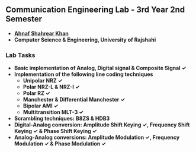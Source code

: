 ## Communication Engineering Lab - 3rd Year 2nd Semester
- **[Ahnaf Shahrear Khan](https://github.com/ahnafshahrear)**
- **Computer Science & Engineering, University of Rajshahi**

### Lab Tasks
- **Basic implementation of Analog, Digital signal & Composite Signal ✓**
- **Implementation of the following line coding techniques** 
	- **Unipolar NRZ ✓**
	- **Polar NRZ-L & NRZ-I ✓**
	- **Polar RZ ✓**
	- **Manchester & Differential Manchester ✓**
	- **Bipolar AMI ✓**
	- **Multitransition MLT-3 ✓**
- **Scrambling techniques: B8ZS & HDB3**
- **Digital-Analog conversion: Amplitude Shift Keying ✓, Frequency Shift Keying ✓ & Phase Shift Keying ✓**
- **Analog-Analog conversions: Amplitude Modulation ✓, Frequency Modulation ✓ & Phase Modulation ✓**